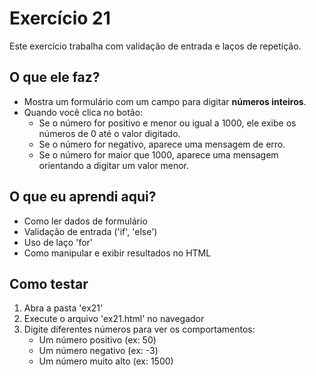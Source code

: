 # Exercício 21

Este exercício trabalha com validação de entrada e laços de repetição.

## O que ele faz?

- Mostra um formulário com um campo para digitar **números inteiros**.
- Quando você clica no botão:
  - Se o número for positivo e menor ou igual a 1000, ele exibe os números de 0 até o valor digitado.
  - Se o número for negativo, aparece uma mensagem de erro.
  - Se o número for maior que 1000, aparece uma mensagem orientando a digitar um valor menor.

## O que eu aprendi aqui?

- Como ler dados de formulário
- Validação de entrada ('if', 'else')
- Uso de laço 'for'
- Como manipular e exibir resultados no HTML

## Como testar

1. Abra a pasta 'ex21'
2. Execute o arquivo 'ex21.html' no navegador
3. Digite diferentes números para ver os comportamentos:
   - Um número positivo (ex: 50)
   - Um número negativo (ex: -3)
   - Um número muito alto (ex: 1500)
